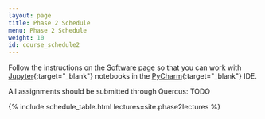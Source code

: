 ```yaml
---
layout: page
title: Phase 2 Schedule
menu: Phase 2 Schedule
weight: 10
id: course_schedule2
---
```

Follow the instructions on the [Software](/software_requirements.html) page so that you can work with [Jupyter](https://jupyter.org/){:target="_blank"} notebooks in the [PyCharm](https://www.jetbrains.com/pycharm/){:target="_blank"} IDE.

All assignments should be submitted through Quercus: TODO

{% include schedule_table.html lectures=site.phase2lectures %}